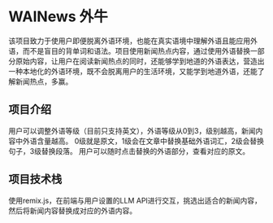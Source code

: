 # WAINews 外牛
该项目致力于使用户即便脱离外语环境，也能在真实语境中理解外语且能应用外语，而不是盲目的背单词和语法。项目使用新闻热点内容，通过使用外语替换一部分原始内容，让用户在阅读新闻热点的同时，还能够学到地道的外语表达，营造出一种本地化的外语环境，既不会脱离用户的生活环境，又能学到地道外语，还能了解新闻热点，多赢。

## 项目介绍
用户可以调整外语等级（目前只支持英文），外语等级从0到3，级别越高，新闻内容中外语含量越高。
0级就是原文，1级会在文章中替换基础外语词汇，2级会替换句子，3级替换段落。
用户可以随时点击替换的外语部分，查看对应的原文。

## 项目技术栈
使用remix.js，在前端与用户设置的LLM API进行交互，挑选出适合的新闻内容，然后将新闻内容替换成对应的外语内容。